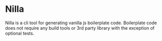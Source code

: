 # Nilla

Nilla is a cli tool for generating vanilla js boilerplate code.  Boilerplate code does not require any build tools or 3rd party library with the exception of optional tests.